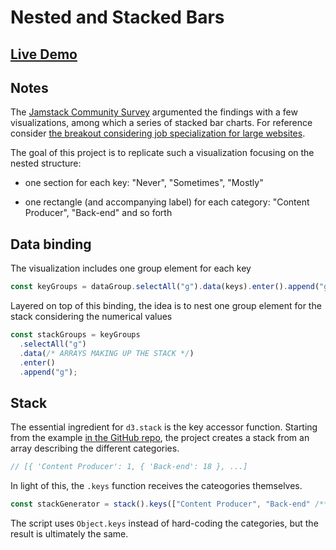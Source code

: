 # Nested and Stacked Bars

## [Live Demo](https://codepen.io/borntofrappe/pen/MWvXjEx)

## Notes

The [Jamstack Community Survey](https://jamstack.org/survey/2021/) argumented the findings with a few visualizations, among which a series of stacked bar charts. For reference consider [the breakout considering job specialization for large websites](https://jamstack.org/survey/2021/#breakout-3).

The goal of this project is to replicate such a visualization focusing on the nested structure:

- one section for each key: "Never", "Sometimes", "Mostly"

- one rectangle (and accompanying label) for each category: "Content Producer", "Back-end" and so forth

## Data binding

The visualization includes one group element for each key

```js
const keyGroups = dataGroup.selectAll("g").data(keys).enter().append("g");
```

Layered on top of this binding, the idea is to nest one group element for the stack considering the numerical values

```js
const stackGroups = keyGroups
  .selectAll("g")
  .data(/* ARRAYS MAKING UP THE STACK */)
  .enter()
  .append("g");
```

## Stack

The essential ingredient for `d3.stack` is the key accessor function. Starting from the example [in the GitHub repo](https://github.com/d3/d3-shape#_stack), the project creates a stack from an array describing the different categories.

```js
// [{ 'Content Producer': 1, { 'Back-end': 18 }, ...]
```

In light of this, the `.keys` function receives the cateogories themselves.

```js
const stackGenerator = stack().keys(["Content Producer", "Back-end" /**/]);
```

The script uses `Object.keys` instead of hard-coding the categories, but the result is ultimately the same.
